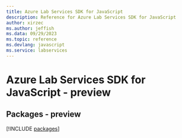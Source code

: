 ```yaml
---
title: Azure Lab Services SDK for JavaScript
description: Reference for Azure Lab Services SDK for JavaScript
author: xirzec
ms.author: jeffish
ms.data: 09/29/2023
ms.topic: reference
ms.devlang: javascript
ms.service: labservices
---
```

# Azure Lab Services SDK for JavaScript - preview
## Packages - preview
[!INCLUDE [packages](lab-services-index.md)]